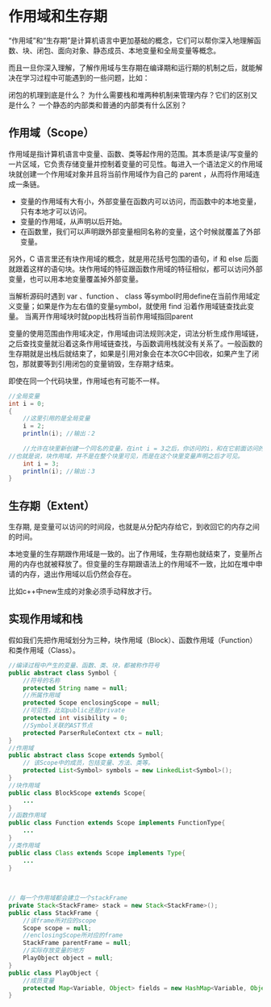 # 作用域和生存期

“作用域”和“生存期”是计算机语言中更加基础的概念，它们可以帮你深入地理解函数、块、闭包、面向对象、静态成员、本地变量和全局变量等概念。

而且一旦你深入理解，了解作用域与生存期在编译期和运行期的机制之后，就能解决在学习过程中可能遇到的一些问题，比如：

闭包的机理到底是什么？
为什么需要栈和堆两种机制来管理内存？它们的区别又是什么？
一个静态的内部类和普通的内部类有什么区别？

## 作用域（Scope）

作用域是指计算机语言中变量、函数、类等起作用的范围。其本质是读/写变量的一片区域，它负责存储变量并控制着变量的可见性。每进入一个语法定义的作用域块就创建一个作用域对象并且将当前作用域作为自己的 parent ，从而将作用域连成一条链。

* 变量的作用域有大有小，外部变量在函数内可以访问，而函数中的本地变量，只有本地才可以访问。
* 变量的作用域，从声明以后开始。
* 在函数里，我们可以声明跟外部变量相同名称的变量，这个时候就覆盖了外部变量。

另外，C 语言里还有块作用域的概念，就是用花括号包围的语句，if 和 else 后面就跟着这样的语句块。块作用域的特征跟函数作用域的特征相似，都可以访问外部变量，也可以用本地变量覆盖掉外部变量。

当解析源码时遇到 var 、function 、 class 等symbol时用define在当前作用域定义变量；如果是作为左右值的变量symbol，就使用 find 沿着作用域链查找此变量。
当离开作用域块时就pop出栈将当前作用域指回parent

变量的使用范围由作用域决定，作用域由词法规则决定，词法分析生成作用域链，之后查找变量就沿着这条作用域链查找，与函数调用栈就没有关系了。一般函数的生存期就是出栈后就结束了，如果是引用对象会在本次GC中回收，如果产生了闭包，那就要等到引用闭包的变量销毁，生存期才结束。

即使在同一个代码块里，作用域也有可能不一样。

```java
//全局变量
int i = 0;
{
    //这里引用的是全局变量
    i = 2;
    println(i); //输出：2
 
    //允许在块里新创建一个同名的变量，在int i = 3之后，你访问的i，和在它前面访问的i，是不一样的。
//也就是说，块作用域，并不是在整个块里可见，而是在这个块里变量声明之后才可见。
    int i = 3;
    println(i); //输出：3
}
```

## 生存期（Extent）

生存期, 是变量可以访问的时间段，也就是从分配内存给它，到收回它的内存之间的时间。

本地变量的生存期跟作用域是一致的。出了作用域，生存期也就结束了，变量所占用的内存也就被释放了。但变量的生存期跟语法上的作用域不一致，比如在堆中申请的内存，退出作用域以后仍然会存在。

比如c++中new生成的对象必须手动释放才行。

## 实现作用域和栈

假如我们先把作用域划分为三种，块作用域（Block）、函数作用域（Function）和类作用域（Class）。

```java
//编译过程中产生的变量、函数、类、块，都被称作符号
public abstract class Symbol {
    //符号的名称
    protected String name = null;
    //所属作用域
    protected Scope enclosingScope = null;
    //可见性，比如public还是private
    protected int visibility = 0;
    //Symbol关联的AST节点
    protected ParserRuleContext ctx = null;
}
//作用域
public abstract class Scope extends Symbol{
    // 该Scope中的成员，包括变量、方法、类等。
    protected List<Symbol> symbols = new LinkedList<Symbol>();
}
//块作用域
public class BlockScope extends Scope{
    ...
}
//函数作用域
public class Function extends Scope implements FunctionType{
    ... 
}
//类作用域
public class Class extends Scope implements Type{
    ...
}
 
 
 
// 每一个作用域都会建立一个stackFrame
private Stack<StackFrame> stack = new Stack<StackFrame>();
public class StackFrame {
    //该frame所对应的scope
    Scope scope = null;
    //enclosingScope所对应的frame
    StackFrame parentFrame = null;
    //实际存放变量的地方
    PlayObject object = null;
}
public class PlayObject {
    //成员变量
    protected Map<Variable, Object> fields = new HashMap<Variable, Object>();
}
```
